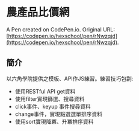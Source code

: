 # 農產品比價網

A Pen created on CodePen.io. Original URL: [https://codepen.io/hexschool/pen/rNwzqjd](https://codepen.io/hexschool/pen/rNwzqjd).

## 簡介
以六角學院提供之模板、API作JS練習。練習技巧包刮:  
  + 使用RESTful API get資料
  + 使用filter實現篩選、搜尋資料
  + click事件、keyup 事件搜尋資料
  + change事件，實現點選選單排序資料
  + 使用sort實現降冪、升冪排序資料
